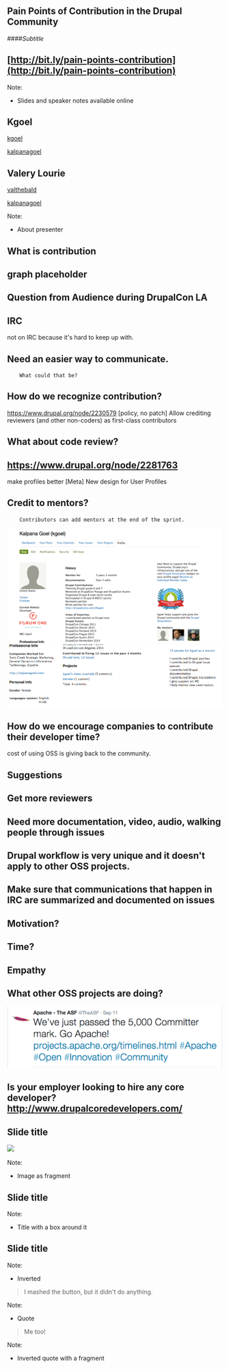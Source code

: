 ## <i class="fa fa-sign-in"></i> Pain Points of Contribution in the Drupal Community
####_Subtitle_



## [http://bit.ly/pain-points-contribution](http://bit.ly/pain-points-contribution)

Note:
- Slides and speaker notes available online



## Kgoel

<a href="https://www.drupal.org/u/kgoel"><i class="fa fa-drupal"></i> kgoel</a>

<a href="https://twitter.com/kalpanagoel"><i class="fa fa-twitter"></i> kalpanagoel</a>




<!-- .slide: data-background="custom/images/" data-background-size="" data-state="show-header" data-header="" -->


## Valery Lourie

<a href="https://www.drupal.org/u/valthebald"><i class="fa fa-drupal"></i> valthebald</a>

<a href="https://twitter.com/kalpanagoel"><i class="fa fa-twitter"></i> kalpanagoel</a>

Note:
- About presenter



## What is contribution




## graph placeholder




## Question from Audience during DrupalCon LA





## IRC

not on IRC because it's hard to keep up with.




## Need an easier way to communicate.
        What could that be?




## How do we recognize contribution?

   https://www.drupal.org/node/2230579 [policy, no patch] Allow crediting reviewers (and other non-coders) as first-class contributors




## What about code review?




## https://www.drupal.org/node/2281763

   make profiles better [Meta] New design for User Profiles




## Credit to mentors?

        Contributors can add mentors at the end of the sprint.




<img src="bio-1.png" class="fragment" />




<img src="bio-2.png" class="fragment" />




## How do we encourage companies to contribute their developer time?

   cost of using OSS is giving back to the community.




## Suggestions




## Get more reviewers




##  Need more documentation, video, audio, walking people through issues





## Drupal workflow is very unique and it doesn't apply to other OSS projects.





## Make sure that communications that happen in IRC are summarized and documented on issues





## Motivation?





## Time?





## Empathy




## What other OSS projects are doing?

<img src="apache_contributors.png" />




## Is your employer looking to hire any core developer? http://www.drupalcoredevelopers.com/



## Slide title
<img src="custom/images/" class="fragment">

Note:
- Image as fragment



## Slide title
<!-- .element: class="heading" -->

Note:
- Title with a box around it



## Slide title
<!-- .element: class="heading invert" -->

Note:
- Inverted



> <i class="fa fa-quote-left"></i>
> I mashed the button, but it didn't do anything.
> <i class="fa fa-quote-right"></i>

Note:
- Quote



> <!-- .element: class="invert" -->
> <i class="fa fa-quote-left"></i>
> Me too!
> <i class="fa fa-quote-right"></i>
> <i class="fa fa-heart fragment current-visible" style="color: #c00;"></i>

Note:
- Inverted quote with a fragment
